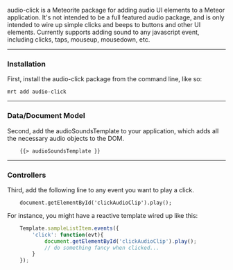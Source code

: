 audio-click is a Meteorite package for adding audio UI elements to a Meteor application.  It's not intended to be a full featured audio package, and is only intended to wire up simple clicks and beeps to buttons and other UI elements.  Currently supports adding sound to any javascript event, including clicks, taps, mouseup, mousedown, etc.

------------------------
### Installation

First, install the audio-click package from the command line, like so:

````
mrt add audio-click
````

------------------------
### Data/Document Model

Second, add the audioSoundsTemplate to your application, which adds all the necessary audio objects to the DOM.  

````
    {{> audioSoundsTemplate }}
````

------------------------
### Controllers

Third, add the following line to any event you want to play a click. 
````
    document.getElementById('clickAudioClip').play();  
````


For instance, you might have a reactive template wired up like this:

````js
    Template.sampleListItem.events({  
        'click': function(evt){  
            document.getElementById('clickAudioClip').play();  
            // do something fancy when clicked...
        }  
    });  
````
